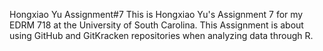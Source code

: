 Hongxiao Yu Assignment#7
This is Hongxiao Yu's Assignment 7 for my EDRM 718 at the University of South Carolina. 
This Assignment is about using GitHub and GitKracken repositories when analyzing data through R.